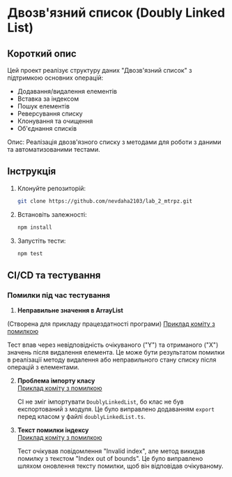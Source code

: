 # Двозв'язний список (Doubly Linked List)

## Короткий опис
Цей проект реалізує структуру даних "Двозв'язний список" з підтримкою основних операцій:
- Додавання/видалення елементів
- Вставка за індексом
- Пошук елементів
- Реверсування списку
- Клонування та очищення
- Об'єднання списків

Опис: Реалізація двозв'язного списку з методами для роботи з даними та автоматизованими тестами.

## Інструкція

1. Клонуйте репозиторій:

    ```bash
    git clone https://github.com/nevdaha2103/lab_2_mtrpz.git
    ```

2. Встановіть залежності:

    ```bash
    npm install
    ```

3. Запустіть тести:

    ```bash
    npm test
    ```

## CI/CD та тестування

### Помилки під час тестування

1. **Неправильне значення в ArrayList**

(Створена для прикладу працездатності програми) 
   [Приклад коміту з помилкою](https://github.com/nevdaha2103/lab_2_mtrpz/actions/runs/14202557056)

   Тест впав через невідповідність очікуваного ("Y") та отриманого ("X") значень після видалення елемента. Це може бути результатом помилки в реалізації методу видалення або неправильного стану списку після операцій з елементами.

2. **Проблема імпорту класу**  
   [Приклад коміту з помилкою](https://github.com/nevdaha2103/lab_2_mtrpz/actions/runs/14203117269)
   
   CI не зміг імпортувати `DoublyLinkedList`, бо клас не був експортований з модуля. Це було виправлено додаванням `export` перед класом у файлі `doublyLinkedList.ts`.

3. **Текст помилки індексу**  
   [Приклад коміту з помилкою](https://github.com/nevdaha2103/lab_2_mtrpz/actions/runs/14203252888)
   
   Тест очікував повідомлення "Invalid index", але метод викидав помилку з текстом "Index out of bounds". Це було виправлено шляхом оновлення тексту помилки, щоб він відповідав очікуваному.
